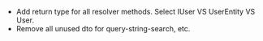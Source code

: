 - Add return type for all resolver methods. Select IUser VS UserEntity VS User.
- Remove all unused dto for query-string-search, etc.
